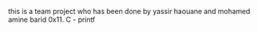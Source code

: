 this is a team project who has been done by yassir haouane and mohamed amine barid 
0x11. C - printf
